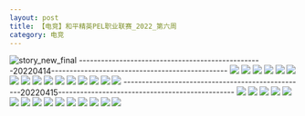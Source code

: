 ```yaml
---
layout: post
title: 【电竞】和平精英PEL职业联赛_2022_第六周
category: 电竞
---
```

![story_new_final](http://rab41f8zg.hd-bkt.clouddn.com/img/story_new_final_0322.png)
--------------------------------------------------20220414------------------------------------------------
![](http://rab41f8zg.hd-bkt.clouddn.com/img/pel-220414-1.png)
![](http://rab41f8zg.hd-bkt.clouddn.com/img/pel-220414-2.png)
![](http://rab41f8zg.hd-bkt.clouddn.com/img/pel-220414-3.png)
![](http://rab41f8zg.hd-bkt.clouddn.com/img/pel-220414-4.png)
![](http://rab41f8zg.hd-bkt.clouddn.com/img/pel-220414-5.png)
![](http://rab41f8zg.hd-bkt.clouddn.com/img/pel-220414-6.png)
![](http://rab41f8zg.hd-bkt.clouddn.com/img/pel-220414-7.png)
![](http://rab41f8zg.hd-bkt.clouddn.com/img/pel-220414-8.png)
![](http://rab41f8zg.hd-bkt.clouddn.com/img/pel-220414-9.png)
![](http://rab41f8zg.hd-bkt.clouddn.com/img/pel-220414-10.png)
![](http://rab41f8zg.hd-bkt.clouddn.com/img/pel-220414-11.png)
![](http://rab41f8zg.hd-bkt.clouddn.com/img/pel-220414-12.png)
![](http://rab41f8zg.hd-bkt.clouddn.com/img/pel-220414-13.png)
![](http://rab41f8zg.hd-bkt.clouddn.com/img/pel-220414-14.png)
![](http://rab41f8zg.hd-bkt.clouddn.com/img/pel-220414-15.png)
![](http://rab41f8zg.hd-bkt.clouddn.com/img/pel-220414-16.png)
--------------------------------------------------20220415------------------------------------------------
![](http://rab41f8zg.hd-bkt.clouddn.com/img/pel-220415-1.png)
![](http://rab41f8zg.hd-bkt.clouddn.com/img/pel-220415-2.png)
![](http://rab41f8zg.hd-bkt.clouddn.com/img/pel-220415-3.png)
![](http://rab41f8zg.hd-bkt.clouddn.com/img/pel-220415-4.png)
![](http://rab41f8zg.hd-bkt.clouddn.com/img/pel-220415-5.png)
![](http://rab41f8zg.hd-bkt.clouddn.com/img/pel-220415-6.png)
![](http://rab41f8zg.hd-bkt.clouddn.com/img/pel-220415-7.png)
![](http://rab41f8zg.hd-bkt.clouddn.com/img/pel-220415-8.png)
![](http://rab41f8zg.hd-bkt.clouddn.com/img/pel-220415-9.png)
![](http://rab41f8zg.hd-bkt.clouddn.com/img/pel-220415-10.png)
![](http://rab41f8zg.hd-bkt.clouddn.com/img/pel-220415-11.png)
![](http://rab41f8zg.hd-bkt.clouddn.com/img/pel-220415-12.png)
![](http://rab41f8zg.hd-bkt.clouddn.com/img/pel-220415-13.png)
![](http://rab41f8zg.hd-bkt.clouddn.com/img/pel-220415-14.png)
![](http://rab41f8zg.hd-bkt.clouddn.com/img/pel-220415-15.png)

  




